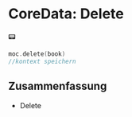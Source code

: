 # CoreData: Delete
📟

```swift
moc.delete(book)
//kontext speichern
```

## Zusammenfassung
- Delete